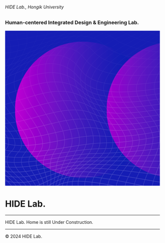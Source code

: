 ###### HIDE Lab., Hongik University
### Human-centered Integrated Design & Engineering Lab.


![HIDE Lab. Logo](./../assets/images/240307-HIDE-Lab-logo.png)
# HIDE Lab.


---
HIDE Lab. Home is still Under Construction.

---
© 2024 HIDE Lab.
